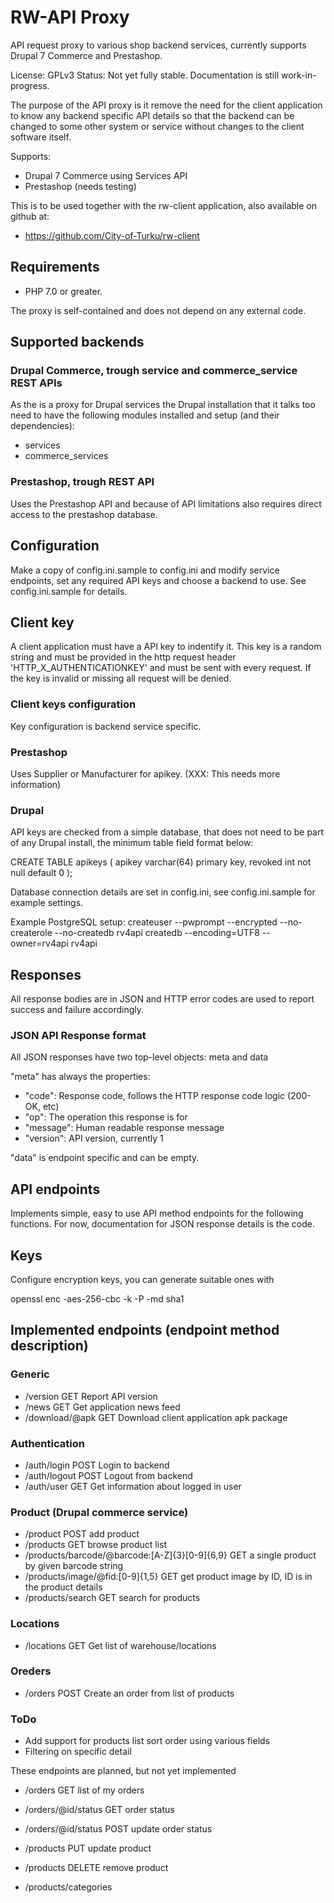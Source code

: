# RW-API Proxy

API request proxy to various shop backend services, currently supports Drupal 7 Commerce and Prestashop.

License: GPLv3
Status: Not yet fully stable. Documentation is still work-in-progress.

The purpose of the API proxy is it remove the need for the client application to know any backend
specific API details so that the backend can be changed to some other system or service without
changes to the client software itself. 

Supports:
* Drupal 7 Commerce using Services API
* Prestashop (needs testing)

This is to be used together with the rw-client application, also available on github at:
* https://github.com/City-of-Turku/rw-client

## Requirements

* PHP 7.0 or greater.

The proxy is self-contained and does not depend on any external code.

## Supported backends

### Drupal Commerce, trough service and commerce_service REST APIs

As the is a proxy for Drupal services the Drupal installation that it talks too need to have
the following modules installed and setup (and their dependencies):
* services
* commerce_services

### Prestashop, trough REST API
Uses the Prestashop API and because of API limitations also requires direct access to the prestashop database.

## Configuration
Make a copy of config.ini.sample to config.ini and modify service endpoints, set any required API keys
and choose a backend to use. See config.ini.sample for details.

## Client key
A client application must have a API key to indentify it. This key is a random string and must be provided in the http request
header 'HTTP_X_AUTHENTICATIONKEY' and must be sent with every request. If the key is invalid or missing all request will be denied.

### Client keys configuration

Key configuration is backend service specific. 

### Prestashop

Uses Supplier or Manufacturer for apikey. (XXX: This needs more information)

### Drupal

API keys are checked from a simple database, that does not need to be part of any Drupal install, the minimum table field format below:

 CREATE TABLE apikeys (
  apikey varchar(64) primary key,
  revoked int not null default 0
 );

Database connection details are set in config.ini, see config.ini.sample for example settings.

Example PostgreSQL setup:
 createuser --pwprompt --encrypted --no-createrole --no-createdb rv4api
 createdb --encoding=UTF8 --owner=rv4api rv4api

## Responses
All response bodies are in JSON and HTTP error codes are used to report success and failure accordingly.

### JSON API Response format

All JSON responses have two top-level objects: meta and data

"meta" has always the properties:
* "code": Response code, follows the HTTP response code logic (200-OK, etc)
* "op": The operation this response is for
* "message": Human readable response message
* "version": API version, currently 1

"data" is endpoint specific and can be empty.

## API endpoints

Implements simple, easy to use API method endpoints for the following functions.
For now, documentation for JSON response details is the code.

## Keys

Configure encryption keys, you can generate suitable ones with

 openssl enc -aes-256-cbc -k <yoursecretpassword> -P -md sha1

## Implemented endpoints (endpoint method description)

### Generic

* /version GET Report API version
* /news GET Get application news feed
* /download/@apk GET Download client application apk package

### Authentication

* /auth/login POST Login to backend
* /auth/logout POST Logout from backend
* /auth/user GET Get information about logged in user

### Product (Drupal commerce service)

* /product POST add product
* /products GET browse product list
* /products/barcode/@barcode:[A-Z]{3}[0-9]{6,9} GET a single product by given barcode string
* /products/image/@fid:[0-9]{1,5} GET get product image by ID, ID is in the product details
* /products/search GET search for products

### Locations

* /locations GET Get list of warehouse/locations

### Oreders
* /orders POST Create an order from list of products

### ToDo

* Add support for products list sort order using various fields
* Filtering on specific detail

These endpoints are planned, but not yet implemented

* /orders GET list of my orders
* /orders/@id/status GET order status
* /orders/@id/status POST update order status

* /products PUT update product
* /products DELETE remove product
* /products/categories

